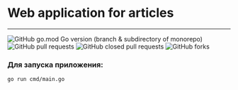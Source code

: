 # Web application for articles

________

![GitHub go.mod Go version (branch & subdirectory of monorepo)](https://img.shields.io/github/go-mod/go-version/kurcevroman11/hackathon_2023/main)
![GitHub pull requests](https://img.shields.io/github/issues-pr/kurcevroman11/hackathon_2023)
![GitHub closed pull requests](https://img.shields.io/github/issues-pr-closed/kurcevroman11/hackathon_2023)
![GitHub forks](https://img.shields.io/github/forks/kurcevroman11/hackathon_2023)


### Для запуска приложения:

```
go run cmd/main.go
```



